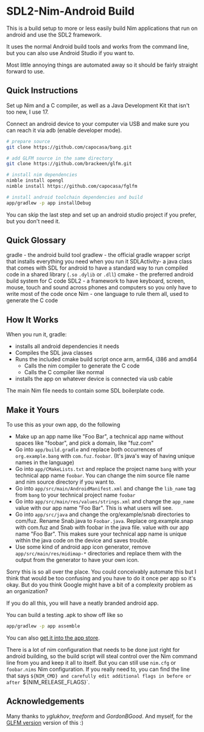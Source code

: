 SDL2-Nim-Android Build
===

This is a build setup to more or less easily build Nim applications that run on android and use the SDL2 framework.

It uses the normal Android build tools and works from the command line, but you can also use Android Studio if you want to.

Most little annoying things are automated away so it should be fairly straight forward to use.

Quick Instructions
---

Set up Nim and a C compiler, as well as a Java Development Kit that isn't too new, I use 17.

Connect an android device to your computer via USB and make sure you can reach it via adb (enable developer mode).

```sh
# prepare source
git clone https://github.com/capocasa/bang.git

# add GLFM source in the same directory
git clone https://github.com/brackeen/glfm.git

# install nim dependencies
nimble install opengl
nimble install https://github.com/capocasa/fglfm

# install android toolchain dependencies and build
app/gradlew -p app installDebug
```

You can skip the last step and set up an android studio project if you prefer, but you don't need it.

Quick Glossary
---

gradle - the android build tool
gradlew - the official gradle wrapper script that installs everything you need when you run it
SDLActivity- a java class that comes with SDL for android to have a standard way to run compiled code in a shared library (`.so` `.dylib` or `.dll`)
cmake - the preferred android build system for C code
SDL2 - a framework to have keyboard, screen, mouse, touch and sound across phones and computers so you only have to write most of the code once
Nim - one language to rule them all, used to generate the C code

How It Works
---

When you run it, gradle:

- installs all android dependencies it needs
- Compiles the SDL java classes
- Runs the included cmake build script once arm, arm64, i386 and amd64
  - Calls the nim compiler to generate the C code
  - Calls the C compiler like normal
- installs the app on whatever device is connected via usb cable

The main Nim file needs to contain some SDL boilerplate code.

Make it Yours
-------------

To use this as your own app, do the following

- Make up an app name like "Foo Bar", a technical app name without spaces like "foobar", and pick a domain, like "fuz.com"
- Go into `app/build.gradle` and replace both occurrences of `org.example.bang` with `com.fuz.foobar`. (It's java's way of having unique names in the language)
- Go into `app/CMakeLists.txt` and replace the project name `bang` with your technical app name `foobar`. You can change the nim source file name and nim source directory if you want to.
- Go into `app/src/main/AndroidManifest.xml` and change the `lib_name` tag from `bang` to your technical project name `foobar`
- Go into `app/src/main/res/values/strings.xml` and change the `app_name` value with our app name "Foo Bar". This is what users will see.
- Go into `app/src/java` and change the org/example/snab directories to com/fuz. Rename Snab.java to `Foobar.java`. Replace org.example.snap with com.fuz and Snab with foobar in the java file. value with our app name "Foo Bar". This makes sure your technical app name is unique within the java code on the device and saves trouble.
- Use some kind of android app icon generator, remove `app/src/main/res/midimap-*` directories and replace them with the output from the generator to have your own icon.

Sorry this is so all over the place. You could conceivably automate this but I think that would be too confusing and you have to do it once per app so it's okay. But do you think Google might have a bit of a complexity problem as an organization?

If you do all this, you will have a neatly branded android app.

You can build a testing .apk to show off like so

```sh
app/gradlew -p app assemble
```

You can also [get it into the app store](https://developer.android.com/build/building-cmdline#bundle_build_gradle).

There is a lot of nim configuration that needs to be done just right for android building, so the build script will steal control over the Nim command line from you and keep it all to itself. But you can still use `nim.cfg` or `foobar.nims` Nim configuration. If you really need to, you can find the line that says `${NIM_CMD} and carefully edit additional flags in before or after `${NIM_RELEASE_FLAGS}`.


Acknowledgements
---

Many thanks to *yglukhov*, *treeform* and *GordonBGood*. And myself, for the [GLFM version](https://github.com/capocasa/bang) version of this :)

